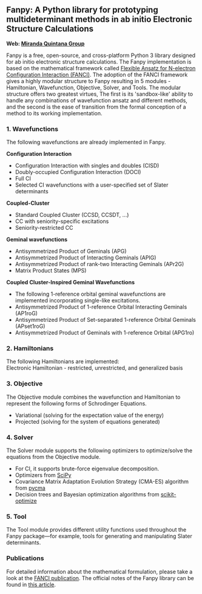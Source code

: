 ## Fanpy: A Python library for prototyping multideterminant methods in ab initio Electronic Structure Calculations


**Web: [Miranda Quintana Group](https://quintana.chem.ufl.edu/)**   


Fanpy is a free, open-source, and cross-platform Python 3 library designed for ab initio electronic structure calculations. The Fanpy implementation is based on the mathematical framework called [Flexible Ansatz for N-electron Configuration Interaction (FANCI)](https://doi.org/10.1016/j.comptc.2021.113187). The adoption of the FANCI framework gives a highly modular structure to Fanpy resulting in 5 modules - Hamiltonian, Wavefunction, Objective, Solver, and Tools. The modular structure offers two greatest virtues, The first is its 'sandbox-like' ability to handle any combinations of wavefunction ansatz and different methods, and the second is the ease of transition from the formal conception of a method to its working implementation.


### 1. Wavefunctions
The following wavefunctions are already implemented in Fanpy.     

**Configuration Interaction**  
 - Configuration Interaction with singles and doubles (CISD)   
 - Doubly-occupied Configuration Interaction (DOCI)   
 - Full CI   
 - Selected CI wavefunctions with a user-specified set of Slater determinants   

**Coupled-Cluster**   
 - Standard Coupled Cluster (CCSD, CCSDT, ...)   
 - CC with seniority-specific excitations
 - Seniority-restricted CC    

**Geminal wavefunctions**   
 - Antisymmetrized Product of Geminals (APG)     
 - Antisymmetrized Product of Interacting Geminals (APIG)   
 - Antisymmetrized Product of rank-two Interacting Geminals (APr2G)
 - Matrix Product States (MPS)    

**Coupled Cluster-Inspired Geminal Wavefunctions**   
 - The following 1-reference orbital geminal wavefunctions are implemented incorporating single-like excitations. 
 - Antisymmetrized Product of 1-reference Orbital Interacting Geminals (AP1roG)    
 - Antisymmetrized Product of Set-separated 1-reference Orbital Geminals (APset1roG)  
 - Antisymmetrized Product of Geminals with 1-reference Orbital (APG1ro)    


### 2. Hamiltonians
The following Hamiltonians are implemented:    
Electronic Hamiltonian - restricted, unrestricted, and generalized basis     


### 3. Objective
The Objective module combines the wavefunction and Hamiltonian to represent the following forms of Schrodinger Equations.
- Variational (solving for the expectation value of the energy)    
- Projected (solving for the system of equations generated)    

### 4. Solver
The Solver module supports the following optimizers to optimize/solve the equations from the Objective module.   
- For CI, it supports brute-force eigenvalue decomposition.  
- Optimizers from [SciPy](https://docs.scipy.org/doc/scipy/reference/optimize.html#) 
- Covariance Matrix Adaptation Evolution Strategy (CMA-ES) algorithm from [pycma](https://pypi.org/project/cma)     
- Decision trees and Bayesian optimization algorithms from [scikit-optimize](https://scikit-optimize.github.io/stable/)   


### 5. Tool
The Tool module provides different utility functions used throughout the Fanpy package—for example, tools for generating and manipulating Slater determinants. 


### Publications
For detailed information about the mathematical formulation, please take a look at the [FANCI publication](https://doi.org/10.1016/j.comptc.2021.113187). The official notes of the Fanpy library can be found in [this article](https://doi.org/10.1002/jcc.27034).    


